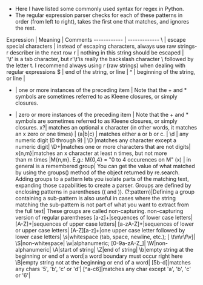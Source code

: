 * Here I have listed some commonly used syntax for regex in Python. 
* The regular expression parser checks for each of these patterns in order (from left to right), takes the first one that matches, and ignores the rest.


Expression | Meaning | Comments
------------ | -------------
\ | escape special characters | instead of escaping characters, always use raw strings-r describer in the next row
r | nothing in this string should be escaped | '\t' is a tab character, but r'\t'is really the backslash character \ followed by the letter t. I recommend always using r (raw strings) when dealing with regular expressions
$ | end of the string, or line |
^ | beginning of the string, or line |
+ | one or more instances of the preceding item | Note that the + and * symbols are sometimes referred to as Kleene closures, or simply closures.
* | zero or more instances of the preceding item | Note that the + and * symbols are sometimes referred to as Kleene closures, or simply closures.
x?| matches an optional x character (in other words, it matches an x zero or one times) |
(a|b|c) | matches either a or b or c. |
\d | any numeric digit (0 through 9) |
\D |matches any character except a numeric digit|
\D+|matches one or more characters that are not digits|
x{n,m}|matches an x character at least n times, but not more than m times |M{n,m}. E.g.: M{0,4} = "0 to 4 occurences on M"
(x) | in general is a remembered group| You can get the value of what matched by using the groups() method of the object returned by re.search. Adding groups to a pattern lets you isolate parts of the matching text, expanding those capabilities to create a parser. Groups are defined by enclosing patterns in parentheses (( and )).
(?:pattern)|Defining a group containing a sub-pattern is also useful in cases where the string matching the sub-pattern is not part of what you want to extract from the full text| These groups are called non-capturing. non-capturing version of regular parentheses
[a-z]+|sequences of lower case letters|
[A-Z]+|sequences of upper case letters|
[a-zA-Z]+|sequences of lower or upper case letters|
[A-Z][a-z]+|one upper case letter followed by lower case letters|
\s|whitespace (tab, space, newline, etc.); [ \t\n\r\f\v]|
\S|non-whitespace|
\w|alphanumeric; [0-9a-zA-Z_]|
\W|non-alphanumeric|
\A|start of string|
\Z|end of string|
\b|empty string at the beginning or end of a word|a word boundary must occur right here
\B|empty string not at the beginning or end of a word|
[5b-d]|matches any chars '5', 'b', 'c' or 'd'|
[^a-c6]|matches any char except 'a', 'b', 'c' or '6'|
